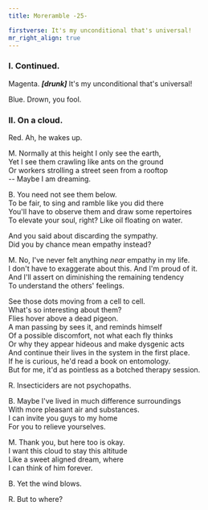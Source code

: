 ```yaml
---
title: Moreramble -25-

firstverse: It's my unconditional that's universal!
mr_right_align: true
---
```


<h3>I. Continued.</h3>

<p class="clr-m-w">
<span class="mr-name-span">Magenta.</span>
<strong><i>[drunk]</i></strong>
It's my unconditional that's universal!
</p>

<p class="clr-b-w">
<span class="mr-name-span">Blue.</span>
Drown, you fool.
</p>

<h3>II. On a cloud.</h3>

<p class="clr-r-w">
<span class="mr-name-span">Red.</span>
Ah, he wakes up.
</p>

<p class="clr-m-w">
<span class="mr-name-span">M.</span>
Normally at this height I only see the earth,<br>
Yet I see them crawling like ants on the ground<br>
Or workers strolling a street seen from a rooftop<br>
-- Maybe I am dreaming.
</p>

<p class="clr-b-w">
<span class="mr-name-span">B.</span>
You need not see them below.<br>
To be fair, to sing and ramble like you did there<br>
You'll have to observe them and draw some repertoires<br>
To elevate your soul, right? Like oil floating on water.
</p>

<p class="clr-b-w">
And you said about discarding the sympathy.<br>
Did you by chance mean empathy instead?
</p>

<p class="clr-m-w">
<span class="mr-name-span">M.</span>
No, I've never felt anything <i>near</i> empathy in my life.<br>
I don't have to exaggerate about this. And I'm proud of it.<br>
And I'll assert on diminishing the remaining tendency<br>
To understand the others' feelings.
</p>

<p class="clr-m-w">
See those dots moving from a cell to cell.<br>
What's so interesting about them?<br>
Flies hover above a dead pigeon.<br>
A man passing by sees it, and reminds himself<br>
Of a possible discomfort, not what each fly thinks<br>
Or why they appear hideous and make dysgenic acts<br>
And continue their lives in the system in the first place.<br>
If he is curious, he'd read a book on entomology.<br>
But for me, it'd as pointless as a botched therapy session.
</p>

<p class="clr-r-w">
<span class="mr-name-span">R.</span>
Insecticiders are not psychopaths.
</p>

<p class="clr-b-w">
<span class="mr-name-span">B.</span>
Maybe I've lived in much difference surroundings<br>
With more pleasant air and substances.<br>
I can invite you guys to my home<br>
For you to relieve yourselves.
</p>

<p class="clr-m-w">
<span class="mr-name-span">M.</span>
Thank you, but here too is okay.<br>
I want this cloud to stay this altitude<br>
Like a sweet aligned dream, where<br>
I can think of him forever.
</p>

<p class="clr-b-w">
<span class="mr-name-span">B.</span>
Yet the wind blows.
</p>

<p class="clr-r-w">
<span class="mr-name-span">R.</span>
But to where?
</p>
